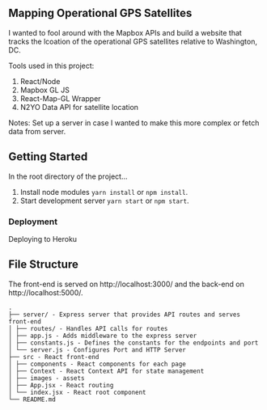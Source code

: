 ﻿## Mapping Operational GPS Satellites

I wanted to fool around with the Mapbox APIs and build a website that tracks the lcoation of the operational GPS satellites relative to Washington, DC.

Tools used in this project:
1) React/Node
2) Mapbox GL JS
3) React-Map-GL Wrapper
4) N2YO Data API for satellite location

Notes: Set up a server in case I wanted to make this more complex or fetch data from server. 

## Getting Started

In the root directory of the project...

1. Install node modules `yarn install` or `npm install`.
2. Start development server `yarn start` or `npm start`.


### Deployment
Deploying to Heroku

## File Structure

The front-end is served on http://localhost:3000/ and the back-end on http://localhost:5000/.

```
.
├── server/ - Express server that provides API routes and serves front-end
│ ├── routes/ - Handles API calls for routes
│ ├── app.js - Adds middleware to the express server
│ ├── constants.js - Defines the constants for the endpoints and port
│ └── server.js - Configures Port and HTTP Server
├── src - React front-end
│ ├── components - React components for each page
│ ├── Context - React Context API for state management
│ ├── images - assets 
│ ├── App.jsx - React routing
│ └── index.jsx - React root component
└── README.md
```